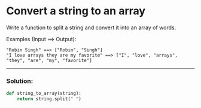 # Convert a string to an array

Write a function to split a string and convert it into an array of words.

Examples (Input ==> Output):

```
"Robin Singh" ==> ["Robin", "Singh"]
"I love arrays they are my favorite" ==> ["I", "love", "arrays", "they", "are", "my", "favorite"]
```

---

### Solution:

```python
def string_to_array(string):
    return string.split(" ")
```
